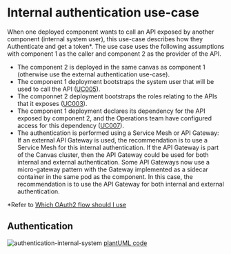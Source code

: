 # Internal authentication use-case

When one deployed component wants to call an API exposed by another component (internal system user), this use-case describes how they Authenticate and get a token*. The use case uses the following assumptions with component 1 as the caller and component 2 as the provider of the API.
* The component 2 is deployed in the same canvas as component 1 (otherwise use the external authentication use-case).
* The component 1 deployment bootstraps the system user that will be used to call the API ([UC005](UC005-Configure-Users-and-Roles.md)).
* The componnet 2 deployment bootstraps the roles relating to the APIs that it exposes ([UC003](UC003-Configure-Exposed-APIs.md)).
* The component 1 deployment declares its dependency for the API exposed by component 2, and the Operations team have configured access for this dependency ([UC007](UC007-Configure-Dependent-APIs.md)).
* The authentication is performed using a Service Mesh or API Gateway: If an external API Gateway is used, the recommendation is to use a Service Mesh for this internal authentication. If the API Gateway is part of the Canvas cluster, then the API Gateway could be used for both internal and external authentication. Some API Gateways now use a micro-gateway pattern with the Gateway implemented as a sidecar container in the same pod as the component. In this case, the recommendation is to use the API Gateway for both internal and external authentication.



*Refer to [Which OAuth2 flow should I use](https://auth0.com/docs/get-started/authentication-and-authorization-flow/which-oauth-2-0-flow-should-i-use)
## Authentication

![authentication-internal-system](http://www.plantuml.com/plantuml/proxy?cache=no&src=https://raw.githubusercontent.com/tmforum-oda/oda-canvas/master/usecase-library/pumlFiles/authentication-internal-system.puml)
[plantUML code](pumlFiles/authentication-internal-system.puml)
